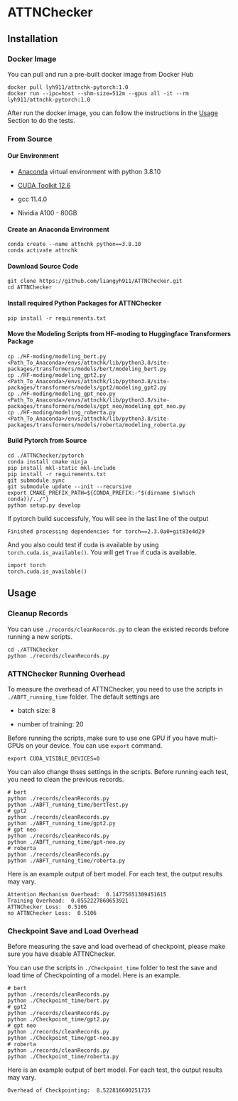 # ATTNChecker

## Installation

### Docker Image

You can pull and run a pre-built docker image from Docker Hub

```shell
docker pull lyh911/attnchk-pytorch:1.0
docker run --ipc=host --shm-size=512m --gpus all -it --rm lyh911/attnchk-pytorch:1.0
```

After run the docker image, you can follow the instructions in the [Usage](#usage) Section to do the tests.

### From Source

#### Our Environment

- [Anaconda](https://docs.anaconda.com/anaconda/install/) virtual environment with python 3.8.10

- [CUDA Toolkit 12.6](https://developer.nvidia.com/cuda-12-6-0-download-archive)

- gcc 11.4.0

- Nividia A100 - 80GB

#### Create an Anaconda Environment

```shell
conda create --name attnchk python==3.8.10
conda activate attnchk
```

#### Download Source Code

```shell
git clone https://github.com/liangyh911/ATTNChecker.git
cd ATTNChecker
```

#### Install required Python Packages for ATTNChecker

```shell
pip install -r requirements.txt 
```

#### Move the Modeling Scripts from HF-moding to Huggingface Transformers Package

```shell
cp ./HF-moding/modeling_bert.py      <Path_To_Anaconda>/envs/attnchk/lib/python3.8/site-packages/transformers/models/bert/modeling_bert.py
cp ./HF-moding/modeling_gpt2.py      <Path_To_Anaconda>/envs/attnchk/lib/python3.8/site-packages/transformers/models/gpt2/modeling_gpt2.py
cp ./HF-moding/modeling_gpt_neo.py   <Path_To_Anaconda>/envs/attnchk/lib/python3.8/site-packages/transformers/models/gpt_neo/modeling_gpt_neo.py
cp ./HF-moding/modeling_roberta.py   <Path_To_Anaconda>/envs/attnchk/lib/python3.8/site-packages/transformers/models/roberta/modeling_roberta.py
```

<!-- ### Move AttnChecker Scripts to Pytorch

```shell
cp  ./OptABFT_v4/CUDABlas.cu      ./pytorch/aten/src/ATen/cuda/CUDABlas.cu
cp  ./OptABFT_v4/CUDABlas.h       ./pytorch/aten/src/ATen/cuda/CUDABlas.h
cp  ./OptABFT_v4/opt_kernels.cu   ./pytorch/aten/src/ATen/cuda/opt_kernels.cu
cp  ./OptABFT_v4/Blas.cpp         ./pytorch/aten/src/ATen/native/cuda/Blas.cpp
``` -->

#### Build Pytorch from Source

```shell
cd ./ATTNChecker/pytorch
conda install cmake ninja
pip install mkl-static mkl-include
pip install -r requirements.txt
git submodule sync
git submodule update --init --recursive
export CMAKE_PREFIX_PATH=${CONDA_PREFIX:-"$(dirname $(which conda))/../"}
python setup.py develop
```

If pytorch build successfuly, You will see in the last line of the output

```shell
Finished processing dependencies for torch==2.3.0a0+git83e4d29
```

And you also could test if cuda is available by using ```torch.cuda.is_available()```. You will get ```True``` if cuda is available.

```shell
import torch
torch.cuda.is_available()
```

## Usage

### Cleanup Records

You can use ```./records/cleanRecords.py``` to clean the existed records before running a new scripts.

```shell
cd ./ATTNChecker
python ./records/cleanRecords.py
```

### ATTNChecker Running Overhead

To measure the overhead of ATTNChecker, you need to use the scripts in ```./ABFT_running_time``` folder. The default settings are

- batch size: 8

- number of training: 20

Before running the scripts, make sure to use one GPU if you have multi-GPUs on your device. You can use ```export``` command.

```shell
export CUDA_VISIBLE_DEVICES=0
```

You can also change thses settings in the scripts. Before running each test, you need to clean the previous records.

```shell
# bert
python ./records/cleanRecords.py
python ./ABFT_running_time/bertTest.py
# gpt2
python ./records/cleanRecords.py
python ./ABFT_running_time/gpt2.py
# gpt neo
python ./records/cleanRecords.py
python ./ABFT_running_time/gpt-neo.py
# roberta
python ./records/cleanRecords.py
python ./ABFT_running_time/roberta.py
```

Here is an example output of bert model. For each test, the output results may vary.

```shell
Attention Mechanism Overhead:  0.14775651309451615
Training Overhead:  0.0552227860653921
ATTNChecker Loss:  0.5106
no ATTNChecker Loss:  0.5106
```

### Checkpoint Save and Load Overhead

Before measuring the save and load overhead of checkpoint, please make sure you have disable ATTNChecker.

You can use the scripts in ```./Checkpoint_time``` folder to test the save and load time of Checkpointing of a model. Here is an example.

```shell
# bert
python ./records/cleanRecords.py
python ./Checkpoint_time/bert.py
# gpt2
python ./records/cleanRecords.py
python ./Checkpoint_time/gpt2.py
# gpt neo
python ./records/cleanRecords.py
python ./Checkpoint_time/gpt-neo.py
# roberta
python ./records/cleanRecords.py
python ./Checkpoint_time/roberta.py
```

Here is an example output of bert model. For each test, the output results may vary.

```shell
Overhead of Checkpointing:  8.522816600251735
```

